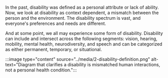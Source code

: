 In the past, disability was defined as a personal attribute or lack of ability. Now, we look at disability as context dependent, a mismatch between the person and the environment. The disability spectrum is vast, and everyone's preferences and needs are different. 

And at some point, we all may experience some form of disability. Disability can include and intersect across the following segments: vision, hearing, mobility, mental health, neurodiversity, and speech and can be categorized as either permanent, temporary, or situational. 

:::image type="content" source="../media/2-disability-definition.png" alt-text="Diagram that clarifies a disability is mismatched human interactions, not a personal health condition.":::
